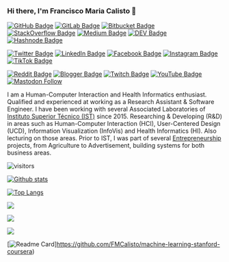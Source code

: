 ### Hi there, I'm Francisco Maria Calisto 👋

[![GitHub Badge](https://img.shields.io/badge/GitHub-100000?style=for-the-badge&logo=github&logoColor=white)](https://github.com/FMCalisto)
[![GitLab Badge](https://img.shields.io/badge/GitLab-330F63?style=for-the-badge&logo=gitlab&logoColor=white)](https://gitlab.com/FMCalisto)
[![Bitbucket Badge](https://img.shields.io/badge/Bitbucket-330F63?style=for-the-badge&logo=bitbucket&logoColor=white)](https://bitbucket.org/FCalisto/)
[![StackOverflow Badge](https://img.shields.io/badge/Stack_Overflow-FE7A16?style=for-the-badge&logo=stack-overflow&logoColor=white)](https://stackoverflow.com/users/2371987/francisco-maria-calisto)
[![Medium Badge](https://img.shields.io/badge/Medium-12100E?style=for-the-badge&logo=medium&logoColor=white)](https://medium.com/@FMCalisto)
[![DEV Badge](https://img.shields.io/badge/dev.to-0A0A0A?style=for-the-badge&logo=dev.to&logoColor=white)](https://dev.to/fmcalisto)
[![Hashnode Badge](https://img.shields.io/badge/Hashnode-2962FF?style=for-the-badge&logo=hashnode&logoColor=white)](
https://hashnode.com/@FMCalisto)

[![Twitter Badge](https://img.shields.io/badge/Twitter-1DA1F2?style=for-the-badge&logo=twitter&logoColor=white)](https://twitter.com/FMCalisto)
[![LinkedIn Badge](https://img.shields.io/badge/LinkedIn-0077B5?style=for-the-badge&logo=linkedin&logoColor=white)](https://www.linkedin.com/in/fmcalisto/)
[![Facebook Badge](https://img.shields.io/badge/Facebook-1877F2?style=for-the-badge&logo=facebook&logoColor=white)](https://www.facebook.com/fmcalisto/)
[![Instagram Badge](https://img.shields.io/badge/Instagram-E4405F?style=for-the-badge&logo=instagram&logoColor=white)](https://www.instagram.com/FMCalisto/)
[![TikTok Badge](https://img.shields.io/badge/TikTok-000000?style=for-the-badge&logo=tiktok&logoColor=white)](https://www.tiktok.com/@fmcalisto)

[![Reddit Badge](https://img.shields.io/badge/Reddit-FF4500?style=for-the-badge&logo=reddit&logoColor=white)](https://www.reddit.com/user/FMCalisto)
[![Blogger Badge](https://img.shields.io/badge/Blogger-FF5722?style=for-the-badge&logo=blogger&logoColor=white)](https://fmcalisto.blogspot.com/)
[![Twitch Badge](https://img.shields.io/badge/Twitch-9146FF?style=for-the-badge&logo=twitch&logoColor=white)](https://www.twitch.tv/fmcalisto)
[![YouTube Badge](https://img.shields.io/badge/YouTube-FF0000?style=for-the-badge&logo=youtube&logoColor=white)](https://www.youtube.com/channel/UCNtLUA729o8o5XGiC7iTFxQ)
[![Mastodon Follow](https://img.shields.io/mastodon/follow/888781?style=for-the-badge)](https://mastodon.social/@FMCalisto)

I am a Human-Computer Interaction and Health Informatics enthusiast. Qualified and experienced at working as a Research Assistant & Software Engineer. I have been working with several Associated Laboratories of [Instituto Superior Técnico (IST)](https://tecnico.ulisboa.pt/) since 2015. Researching & Developing (R&D) in areas such as Human-Computer Interaction (HCI), User-Centered Design (UCD), Information Visualization (InfoVis) and Health Informatics (HI). Also lecturing on those areas. Prior to IST, I was part of several [Entrepreneurship](http://fmcalisto.github.io/#entrepreneur) projects, from Agriculture to Advertisement, building systems for both business areas.

 ![visitors](https://visitor-badge.glitch.me/badge?style=flat-square&page_id=FMCalisto)

[![Github stats](https://github-readme-stats.vercel.app/api?username=FMCalisto&show_icons=true&include_all_commits=true)](https://github.com/FMCalisto)

[![Top Langs](https://github-readme-stats.vercel.app/api/top-langs/?username=FMCalisto)](https://github.com/FMCalisto)

<img
  src="https://cr-skills-chart-widget.azurewebsites.net/api/api?username=FMCalisto&skills=Apex,C,C++,CSS,HTML,JSON,Java,JavaScript,Less,MATLAB,Makefile,PHP,Python,SCSS,Shell&show-other-skills=true"
/>

<img
  src="https://cr-ss-service.azurewebsites.net/api/ScreenShot?widget=activity&username=FMCalisto&labels=true"
/>

<img
  src="https://cr-ss-service.azurewebsites.net/api/ScreenShot?widget=summary&username=FMCalisto&badges=3&show-avatar=false&style=--header-bg-color:%23000;--border-radius:10px"
/>

[![Readme Card](https://github-readme-stats.vercel.app/api/pin/?username=FMCalisto&repo=machine-learning-stanford-coursera)]https://github.com/FMCalisto/machine-learning-stanford-coursera)

